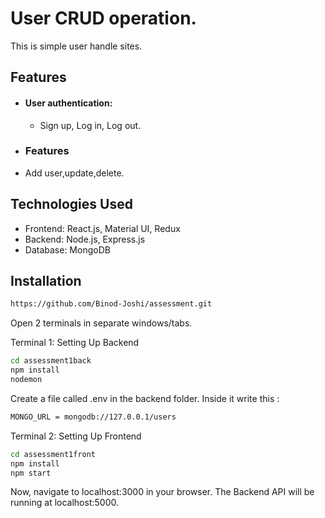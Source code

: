 # User CRUD operation.

This is simple user handle sites.

## Features

- #### User authentication:
  - Sign up, Log in, Log out.
- ### Features
- Add user,update,delete.

## Technologies Used

- Frontend: React.js, Material UI, Redux
- Backend: Node.js, Express.js
- Database: MongoDB

## Installation

```bash
https://github.com/Binod-Joshi/assessment.git
```

Open 2 terminals in separate windows/tabs.

Terminal 1: Setting Up Backend

```bash
cd assessment1back
npm install
nodemon
```

Create a file called .env in the backend folder. Inside it write this :

```bash
MONGO_URL = mongodb://127.0.0.1/users
```

Terminal 2: Setting Up Frontend

```bash
cd assessment1front
npm install
npm start
```
Now, navigate to localhost:3000 in your browser. The Backend API will be running at localhost:5000.

